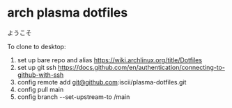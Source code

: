 # arch plasma dotfiles
ようこそ

To clone to desktop:
  1. set up bare repo and alias https://wiki.archlinux.org/title/Dotfiles
  2. set up git ssh https://docs.github.com/en/authentication/connecting-to-github-with-ssh
  3. config remote add <name> git@github.com:iscii/plasma-dotfiles.git
  4. config pull <name> main
  5. config branch --set-upstream-to <name>/main
